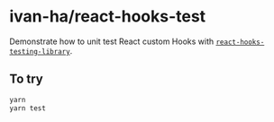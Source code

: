 # ivan-ha/react-hooks-test

Demonstrate how to unit test React custom Hooks with [`react-hooks-testing-library`](https://github.com/mpeyper/react-hooks-testing-library).

## To try

```sh
yarn
yarn test
```